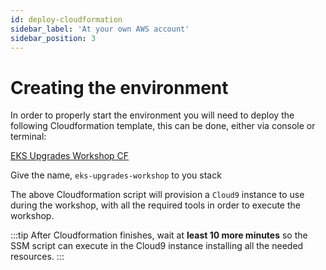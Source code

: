 ```yaml
---
id: deploy-cloudformation
sidebar_label: 'At your own AWS account'
sidebar_position: 3
---
```


# Creating the environment

In order to properly start the environment you will need to deploy the following Cloudformation template, this can be done, either via console or terminal:

[EKS Upgrades Workshop CF](../../static/scripts/cloudformation.yaml)

Give the name, `eks-upgrades-workshop` to you stack

The above Cloudformation script will provision a `Cloud9` instance to use during the workshop, with all the required tools in order to execute the workshop.

:::tip 
After Cloudformation finishes, wait at **least 10 more minutes** so the SSM script can execute in the Cloud9 instance installing all the needed resources.
:::
